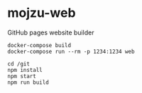# mojzu-web

GitHub pages website builder

```shell
docker-compose build
docker-compose run --rm -p 1234:1234 web
```

```shell
cd /git
npm install
npm start
npm run build
```
